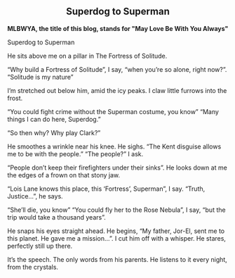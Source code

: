 ## <div align="center">Superdog to Superman</div>

<p>
<b>MLBWYA, the title of this blog, stands for "May Love Be With You Always"</b>
</p>

<p>
Superdog to Superman

He sits above me on a pillar
in The Fortress of Solitude.

“Why build a Fortress of Solitude”, I say,
“when you’re so alone, right now?”.
“Solitude is my nature”

I’m stretched out below him,
amid the icy peaks.
I claw little furrows into the frost.

“You could fight crime without the Superman costume, you know”
“Many things I can do here, Superdog.”

“So then why?  Why play Clark?”

He smoothes a wrinkle near his knee. He sighs.
“The Kent disguise allows me to be with the people.”
“The people?” I ask.

“People don’t keep their firefighters
under their sinks”.
He looks down at me
the edges of a frown on that stony jaw.

“Lois Lane knows this place, this ‘Fortress’, Superman”, I say.
“Truth, Justice…”, he says.

“She’ll die, you know”
“You could fly her to the Rose Nebula”, I say,
“but the trip would take a thousand years”.

He snaps his eyes straight ahead. He begins, “My father, Jor-El, sent me to this planet. He gave me a mission…”.
I cut him off with a whisper. He stares, perfectly still up there.

It’s the speech. The only words from his parents.
He listens to it every night,
from the crystals.
</p>
